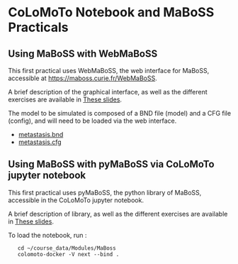 # CoLoMoTo Notebook and MaBoSS Practicals

## Using MaBoSS with WebMaBoSS

This first practical uses WebMaBoSS, the web interface for MaBoSS, accessible at https://maboss.curie.fr/WebMaBoSS.

A brief description of the graphical interface, as well as the different exercises are available in [These slides](https://github.com/WCSCourses/CompSysBio2022/blob/main/Modules/MaBoss/webmaboss.pdf).

The model to be simulated is composed of a BND file (model) and a CFG file (config), and will need to be loaded via the web interface.
- [metastasis.bnd](https://github.com/WCSCourses/CompSysBio2022/blob/main/Modules/MaBoss/models/metastasis.bnd)
- [metastasis.cfg](https://github.com/WCSCourses/CompSysBio2022/blob/main/Modules/MaBoss/models/metastasis.cfg)


## Using MaBoSS with pyMaBoSS via CoLoMoTo jupyter notebook

This first practical uses pyMaBoSS, the python library of MaBoSS, accessible in the CoLoMoTo jupyter notebook.

A brief description of library, as well as the different exercises are available in [These slides](https://github.com/WCSCourses/CompSysBio2022/blob/main/Modules/MaBoss/pymaboss.pdf).

To load the notebook, run : 
```
   cd ~/course_data/Modules/MaBoss
   colomoto-docker -V next --bind . 
```
